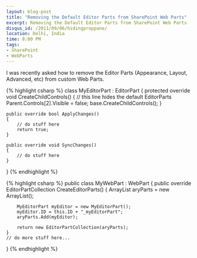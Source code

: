 ```yaml
---
layout: blog-post
title: "Removing the Default Editor Parts from SharePoint Web Parts"
excerpt: Removing the Default Editor Parts from SharePoint Web Parts
disqus_id: /2011/09/06/hidingproppane/
location: Delhi, India
time: 8:00 PM
tags:
- SharePoint
- WebParts
---
```



I was recently asked how to remove the Editor Parts (Appearance, Layout, Advanced, etc) from custom Web Parts.

{% highlight csharp %}
class MyEditorPart : EditorPart
{
    protected override void CreateChildControls()
    {        // this line hides the default EditorParts
        Parent.Controls[2].Visible = false;
        base.CreateChildControls();
    }

    public override bool ApplyChanges()
    {
        // do stuff here
        return true;
    }

    public override void SyncChanges()
    {
        // do stuff here
    }
}
{% endhighlight %}	


{% highlight csharp %}
public class MyWebPart : WebPart
{
    public override EditorPartCollection CreateEditorParts()
    {
        ArrayList aryParts = new ArrayList();

        MyEditorPart myEditor = new MyEditorPart();
        myEditor.ID = this.ID + "_myEditorPart";
        aryParts.Add(myEditor);

        return new EditorPartCollection(aryParts);
    }
    // do more stuff here...
}
{% endhighlight %}	
